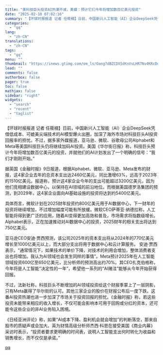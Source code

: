 ```yaml
---
title: "美科技巨头投资AI热潮不减，美媒：预计它们今年将增加数百亿美元投资"
date: "2025-02-10 07:02:16"
summary: "【环球时报报道 记者 任筱楠】日前，中国新兴人工智能（AI）企业DeepSeek凭借低成本、可媲美尖..."
categories:
  - "qq"
lang:
  - "zh-CN"
translations:
  - "zh-CN"
tags:
  - "qq"
menu: ""
thumbnail: "https://inews.gtimg.com/om_ls/Oang7dBZCDXSdKnVsLHR7Nv4KRcDduoUVOJ1fchc0S6jcAA_640360/0"
lead: ""
comments: false
authorbox: false
pager: true
toc: false
mathjax: false
sidebar: "right"
widgets:
  - "search"
  - "recent"
  - "taglist"
---
```


【环球时报报道 记者 任筱楠】日前，中国新兴人工智能（AI）企业DeepSeek凭借低成本、可媲美尖端技术的AI模型爆火出圈，加深了海外市场对科技巨头AI投资回报率的担忧。不过，据多家外媒报道，亚马逊、微软、谷歌母公司Alphabet和Meta等美国科技巨头仍将继续加码AI投资。美国《华尔街日报》称，科技巨头预计今年将增加数百亿美元的投资，并就他们的AI计划发出了一个明确的信号：“我们才刚刚开始。”

据英国《金融时报》9日报道，根据Alphabet、微软、亚马逊、Meta发布的财报，这4家企业去年的总资本支出达2460亿美元，同比激增63%，远高于2023年的1510亿美元。报道称，预计这4家企业今年的支出可能超过3200亿美元，因为他们竞相建设数据中心，以保持在AI领域的前沿地位。而根据美国德罗洛集团的预测，到2029年，这4家企业面向AI基础设施的投资将达到约5400亿美元。

具体而言，微软计划在2025财年投资约800亿美元用于AI数据中心，下一财年的投资将继续增加，不过增加幅度可能有所放缓。微软CEO萨蒂亚·纳德拉称，人工智能将得到更广泛的应用，随着AI变得更加高效和普及，市场需求将指数级增长。Alphabet表示，正在加速推动对AI数据中心的投资，2025财年的相关支出将达到750亿美元。

亚马逊CEO安迪·贾西预测，该公司2025年的资本支出将从2024年的770亿美元增长至1000亿美元以上，而大部分支出将用于数据中心和云计算服务。 安迪·贾西表示，“通常情况下，如果技术的单价下降，对技术的利用会增加，整体消费者支出也将增加。我认为AI领域也会发生同样的事情”。Meta预计2025年在人工智能领域投资600亿至650亿美元，比分析师的预测高出约70%。其CEO扎克伯格称，今年将是人工智能“决定性的一年”，希望他一系列的“AI赌注”能够从今年开始获得回报。

不过，法新社称，科技巨头不断增加的AI领域投资给这个财报季蒙上了一层阴影，只有Meta赢得了华尔街的认可。其他三家企业的股价在财报公布后一度下跌。这番AI投资热潮也进一步加深了市场关于投资回报的担忧。《金融时报》称，若这些投资未能带来相应的收入增长，不仅可能会影响本可用于回购或分红的资本，还可能令这些企业的非AI业务陷入困境。

《日经亚洲评论》称，如果“AI成本下降、盈利机会就会增加”的判断落空，那来自股市的质疑声或会加大。英为财情高级分析师杰西·科恩在接受美国《商业内幕》采访时表示，“投资者要求更明确的时间表，说明人工智能支出何时转化为收益和销售增长，而不仅仅是承诺。”

[qq](https://new.qq.com/rain/a/20250210A010IJ00)
